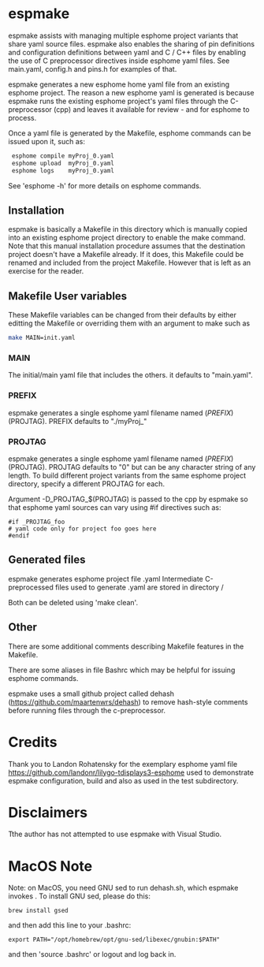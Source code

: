 # espmake

espmake assists with managing multiple esphome project variants that share
yaml source files.  espmake also enables the sharing of pin definitions
and configuration definitions between yaml and C / C++ files by enabling
the use of C preprocessor directives inside esphome yaml files. See
main.yaml, config.h and pins.h for examples of that.

espmake generates a new esphome home yaml file from an existing esphome
project.  The reason a new esphome yaml is generated is because espmake
runs the existing esphome project's yaml files through the
C-preprocessor (cpp) and leaves it available for review - and
for esphome to process.

Once a yaml file is generated by the Makefile,  esphome commands
can be issued upon it, such as:
```bash
 esphome compile myProj_0.yaml
 esphome upload  myProj_0.yaml
 esphome logs    myProj_0.yaml
```

See 'esphome -h' for more details on esphome commands.

## Installation

espmake is basically a Makefile in this directory which is manually copied
into an existing esphome project directory to enable the make command.
Note that this manual installation procedure assumes that the destination
project doesn't have a Makefile already. If it does, this Makefile could
be renamed and included from the project Makefile.  However that is left
as an exercise for the reader.

## Makefile User variables

These Makefile variables can be changed from their defaults by either
editting the Makefile or overriding them with an argument to make such as
```bash
make MAIN=init.yaml
```

### MAIN

The initial/main yaml file that includes the others. it defaults
to "main.yaml".

### PREFIX

espmake generates a single esphome yaml filename named $(PREFIX)$(PROJTAG).
PREFIX defaults to "./myProj_"

### PROJTAG

espmake generates a single esphome yaml filename named $(PREFIX)$(PROJTAG).
PROJTAG defaults to "0" but can be any character string of any length.
To build different project variants from the same esphome project
directory, specify a different PROJTAG for each.

Argument -D_PROJTAG_$(PROJTAG) is passed to the cpp by espmake so that
esphome yaml sources can vary using #if  directives such as:
```code
#if _PROJTAG_foo
# yaml code only for project foo goes here
#endif
```

## Generated files
espmake generates esphome project file <PREFIX><PROJTAG>.yaml
Intermediate C-preprocessed files used to generate <PREFIX><PROJTAG>.yaml
are stored in directory <PREFIX><PROJTAG>/

Both can be deleted using 'make clean'.

## Other

There are some additional comments describing Makefile features in the
Makefile.

There are some aliases in file Bashrc which may be helpful for issuing
esphome commands.

espmake uses a small github project called dehash
(https://github.com/maartenwrs/dehash) to remove hash-style comments
before running files through the c-preprocessor.

# Credits

Thank you to Landon Rohatensky for the exemplary esphome yaml file
https://github.com/landonr/lilygo-tdisplays3-esphome used to demonstrate
espmake configuration, build and also as used in the test subdirectory.

# Disclaimers

Tthe author has not attempted to use espmake with Visual Studio.

# MacOS Note
Note: on MacOS, you need GNU sed to run dehash.sh, which espmake invokes . To install GNU sed, please do this:
```
brew install gsed
```
and then add this line to your .bashrc:
```
export PATH="/opt/homebrew/opt/gnu-sed/libexec/gnubin:$PATH"
```
and then 'source .bashrc' or logout and log back in.

